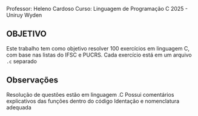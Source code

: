 Professor: Heleno Cardoso 
Curso: Linguagem de Programação C
2025 - Uniruy Wyden

## OBJETIVO
Este trabalho tem como objetivo resolver 100 exercícios em linguagem C, com base nas listas do IFSC e PUCRS. Cada exercício está em um arquivo `.c` separado

## Observações
Resolução de questões estão em linguagem .C
Possui comentários explicativos das funções dentro do código 
Identação e nomenclatura adequada

